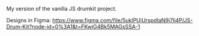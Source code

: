 My version of the vanilla JS drumkit project.

Designs in Figma: https://www.figma.com/file/5uklPUjUrspdIaN9j7li4P/JS-Drum-Kit?node-id=0%3A1&t=FKwiG4Bk5MAGsSSA-1
